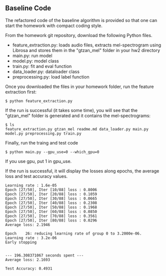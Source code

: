 ## Baseline Code
The refactored code of the baseline algorithm is provided so that one can start the homework with compact coding style. 


From the homework git repository, download the following Python files. 

* feature_extraction.py: loads audio files, extracts mel-spectrogram using Librosa and stores them in the "gtzan_mel" folder in your hw2 directory
* main.py: run model 
* model.py: model class
* train.py: fit and eval function
* data_loader.py: dataloader class
* preprocessing.py: load label function

Once you downloaded the files in your homework folder, run the feature extraction first:
```
$ python feature_extraction.py
```
If the run is successful (it takes some time), you will see that the "gtzan_mel" folder is generated and it contains the mel-spectrograms:

```
$ ls 
feature_extraction.py gtzan_mel readme.md data_loader.py main.py model.py preprocessing.py train.py
```

Finally, run the traing and test code
```
$ python main.py --gpu_use=0 --which_gpu=0
```
If you use gpu, put 1 in gpu_use. 

If the run is successful, it will display the losses along epochs, the average loss and test accuracy values.  

```
Learning rate : 1.6e-05
Epoch [27/50], Iter [10/88] loss : 0.8006
Epoch [27/50], Iter [20/88] loss : 0.1059
Epoch [27/50], Iter [30/88] loss : 0.0665
Epoch [27/50], Iter [40/88] loss : 0.2308
Epoch [27/50], Iter [50/88] loss : 0.1968
Epoch [27/50], Iter [60/88] loss : 0.0850
Epoch [27/50], Iter [70/88] loss : 0.3561
Epoch [27/50], Iter [80/88] loss : 0.0296
Average loss: 2.1946 

Epoch    26: reducing learning rate of group 0 to 3.2000e-06.
Learning rate : 3.2e-06
Early stopping


--- 196.308371067 seconds spent ---
Average loss: 2.1693 

Test Accuracy: 0.4931 

```

